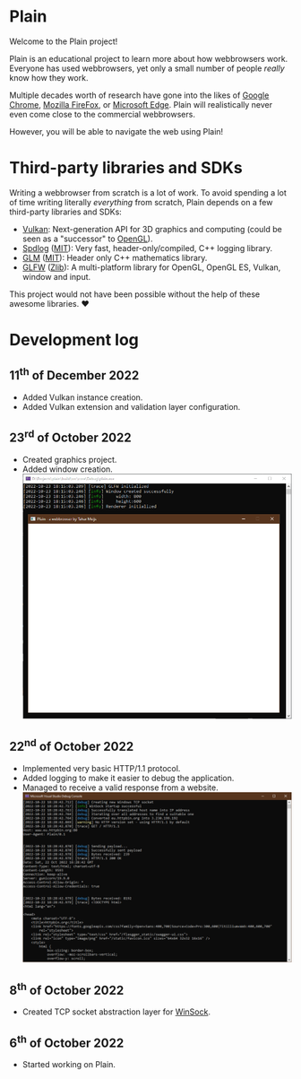 # Plain
Welcome to the Plain project!

Plain is an educational project to learn more about how webbrowsers work.
Everyone has used webbrowsers, yet only a small number of people *really* know how they work.

Multiple decades worth of research have gone into the likes of [Google Chrome](https://www.google.com/chrome/), [Mozilla FireFox](https://www.mozilla.org/en-US/firefox/), or [Microsoft Edge](https://www.microsoft.com/en-us/edge).
Plain will realistically never even come close to the commercial webbrowsers.

However, you will be able to navigate the web using Plain!

# Third-party libraries and SDKs
Writing a webbrowser from scratch is a lot of work.
To avoid spending a lot of time writing literally *everything* from scratch, Plain depends on a few third-party libraries and SDKs:
- [Vulkan](https://www.vulkan.org/): Next-generation API for 3D graphics and computing (could be seen as a "successor" to [OpenGL](https://www.opengl.org/)).
- [Spdlog](https://github.com/gabime/spdlog) ([MIT](https://github.com/gabime/spdlog/blob/v1.x/LICENSE)): Very fast, header-only/compiled, C++ logging library.
- [GLM](https://github.com/g-truc/glm) ([MIT](https://github.com/g-truc/glm/blob/master/copying.txt)): Header only C++ mathematics library.
- [GLFW](https://github.com/glfw/glfw) ([Zlib](https://github.com/glfw/glfw/blob/master/LICENSE.md)): A multi-platform library for OpenGL, OpenGL ES, Vulkan, window and input.

This project would not have been possible without the help of these awesome libraries. ♥

# Development log
## 11<sup>th</sup> of December 2022
- Added Vulkan instance creation.
- Added Vulkan extension and validation layer configuration.

## 23<sup>rd</sup> of October 2022
- Created graphics project.
- Added window creation.
  ![window creation](media/20221023_window_creation.png)

## 22<sup>nd</sup> of October 2022
- Implemented very basic HTTP/1.1 protocol.
- Added logging to make it easier to debug the application.
- Managed to receive a valid response from a website.
  ![valid HTTP/1.1 response](media/20221022_valid_http_1_1_response.png)

## 8<sup>th</sup> of October 2022
- Created TCP socket abstraction layer for [WinSock](https://en.wikipedia.org/wiki/Winsock).

## 6<sup>th</sup> of October 2022
- Started working on Plain.

